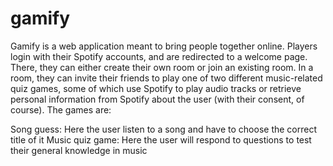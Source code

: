# gamify
 
Gamify is a web application meant to bring people together online. Players login with their Spotify accounts, and are redirected to a welcome page. There, they can either create their own room or join an existing room. In a room, they can invite their friends to play one of two different music-related quiz games, some of which use Spotify to play audio tracks or retrieve personal information from Spotify about the user (with their consent, of course). The games are:

Song guess: Here the user listen to a song and have to choose the correct title of it
Music quiz game: Here the user will respond to questions to test their general knowledge in music
